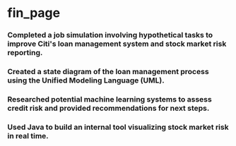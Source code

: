 # fin_page
### Completed a job simulation involving hypothetical tasks to improve Citi's loan management system and stock market risk reporting.
### Created a state diagram of the loan management process using the Unified Modeling Language (UML).
### Researched potential machine learning systems to assess credit risk and provided recommendations for next steps.
### Used Java to build an internal tool visualizing stock market risk in real time.